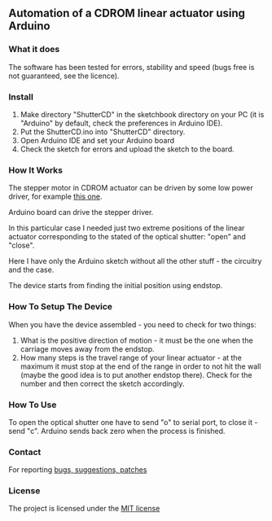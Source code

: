 ## Automation of a CDROM linear actuator using Arduino

### What it does

The software has been tested for errors, stability and speed (bugs free is not guaranteed, see the licence).

### Install

1. Make directory "ShutterCD" in the sketchbook directory on your PC (it is "Arduino" by default, check the preferences in Arduino IDE).
2. Put the ShutterCD.ino into "ShutterCD" directory.
3. Open Arduino IDE and set your Arduino board
4. Check the sketch for errors and upload the sketch to the board.

### How It Works
The stepper motor in CDROM actuator can be driven by some low power driver, for example [this one](https://learn.sparkfun.com/tutorials/easy-driver-hook-up-guide/all).

Arduino board can drive the stepper driver.

In this particular case I needed just two extreme positions of the linear actuator corresponding to the stated of the optical shutter: "open" and "close".

Here I have only the Arduino sketch without all the other stuff - the circuitry and the case.

The device starts from finding the initial position using endstop.

### How To Setup The Device
When you have the device assembled - you need to check for two things:
1. What is the positive direction of motion - it must be the one when the carriage moves away from the endstop.
2. How many steps is the travel range of your linear actuator - at the maximum it must stop at the end of the range in order to not hit the wall (maybe the good idea is to put another endstop there). Check for the number and then correct the sketch accordingly.


### How To Use
To open the optical shutter one have to send "o" to serial port, to close it - send "c".
Arduino sends back zero when the process is finished.


### Contact
For reporting [bugs, suggestions, patches](https://github.com/serhiykobyakov/CDROM_optical_shutter/issues)


### License
The project is licensed under the [MIT license](https://github.com/serhiykobyakov/CDROM_optical_shutter/blob/main/LICENSE)
